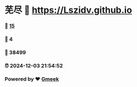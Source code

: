 # 芜尽 :link: https://Lszidv.github.io 
### :page_facing_up: [15](https://Lszidv.github.io/tag.html) 
### :speech_balloon: 4 
### :hibiscus: 38499 
### :alarm_clock: 2024-12-03 21:54:52 
### Powered by :heart: [Gmeek](https://github.com/Meekdai/Gmeek)
